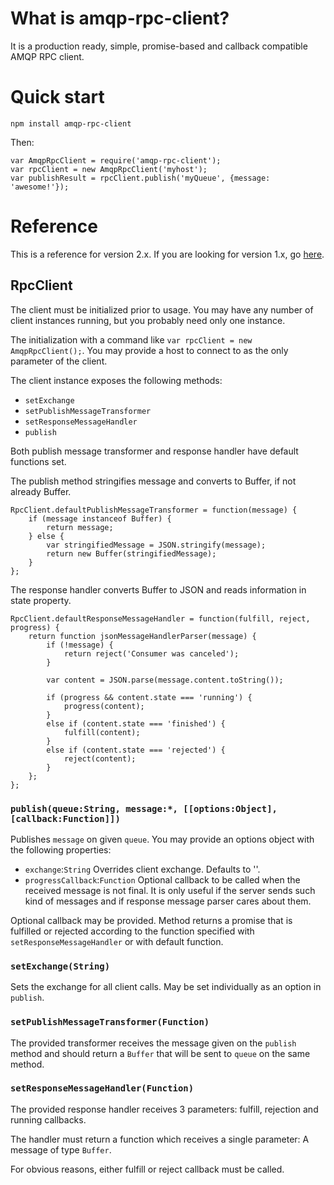 # What is amqp-rpc-client?
It is a production ready, simple, promise-based and callback compatible AMQP RPC client.

# Quick start

```
npm install amqp-rpc-client
```
Then:
```
var AmqpRpcClient = require('amqp-rpc-client');
var rpcClient = new AmqpRpcClient('myhost');
var publishResult = rpcClient.publish('myQueue', {message: 'awesome!'});
```

# Reference

This is a reference for version 2.x. If you are looking for version 1.x, go [here](https://github.com/erkez/amqp-rpc-client/blob/v1.x/README.md).

## RpcClient

The client must be initialized prior to usage. You may have any number of client instances
running, but you probably need only one instance.

The initialization with a command like `var rpcClient = new AmqpRpcClient();`.
You may provide a host to connect to as the only parameter of the client.

The client instance exposes the following methods:

* `setExchange`
* `setPublishMessageTransformer`
* `setResponseMessageHandler`
* `publish`

Both publish message transformer and response handler have default functions set.

The publish method stringifies message and converts to Buffer, if not already Buffer.
```
RpcClient.defaultPublishMessageTransformer = function(message) {
    if (message instanceof Buffer) {
        return message;
    } else {
        var stringifiedMessage = JSON.stringify(message);
        return new Buffer(stringifiedMessage);
    }
};
```


The response handler converts Buffer to JSON and reads information in state property.
```
RpcClient.defaultResponseMessageHandler = function(fulfill, reject, progress) {
    return function jsonMessageHandlerParser(message) {
        if (!message) {
            return reject('Consumer was canceled');
        }
    
        var content = JSON.parse(message.content.toString());

        if (progress && content.state === 'running') {
            progress(content);
        }
        else if (content.state === 'finished') {
            fulfill(content);
        }
        else if (content.state === 'rejected') {
            reject(content);
        }
    };
};
```

### `publish(queue:String, message:*, [[options:Object], [callback:Function]])`

Publishes `message` on given `queue`. You may provide an options object with the following properties:

* `exchange`:`String` Overrides client exchange. Defaults to ''.
* `progressCallback`:`Function` Optional callback to be called
  when the received message is not final. It is only useful if the server sends
  such kind of messages and if response message parser cares about them. 

Optional callback may be provided.
Method returns a promise that is fulfilled or rejected according to the function specified
with `setResponseMessageHandler` or with default function.


### `setExchange(String)`

Sets the exchange for all client calls. May be set individually as an option in `publish`.


### `setPublishMessageTransformer(Function)`

The provided transformer receives the message given on the `publish` method
and should return a `Buffer` that will be sent to `queue` on the same method.


### `setResponseMessageHandler(Function)`

The provided response handler receives 3 parameters:
fulfill, rejection and running callbacks.

The handler must return a function which receives a single parameter:
A message of type `Buffer`.

For obvious reasons, either fulfill or reject callback must be called.
